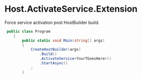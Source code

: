 # Host.ActivateService.Extension
Force service activation post HostBuilder build.

```csharp
 public class Program
    {
        public static void Main(string[] args)
        {
            CreateHostBuilder(args)
                .Build()
                .ActivateService<YourTGoesHere>()
                .StartAsync()
            ;
        }
```